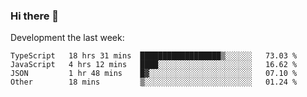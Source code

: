 ### Hi there 👋

Development the last week:
<!--START_SECTION:waka-->

```text
TypeScript   18 hrs 31 mins  ██████████████████▒░░░░░░   73.03 %
JavaScript   4 hrs 12 mins   ████░░░░░░░░░░░░░░░░░░░░░   16.62 %
JSON         1 hr 48 mins    █▓░░░░░░░░░░░░░░░░░░░░░░░   07.10 %
Other        18 mins         ▒░░░░░░░░░░░░░░░░░░░░░░░░   01.24 %
```

<!--END_SECTION:waka-->

<!--
**JASONPANGGO/jasonpanggo** is a ✨ _special_ ✨ repository because its `README.md` (this file) appears on your GitHub profile.

Here are some ideas to get you started:

- 🔭 I’m currently working on ...
- 🌱 I’m currently learning ...
- 👯 I’m looking to collaborate on ...
- 🤔 I’m looking for help with ...
- 💬 Ask me about ...
- 📫 How to reach me: ...
- 😄 Pronouns: ...
- ⚡ Fun fact: ...
-->
